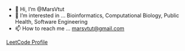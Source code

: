 - 👋 Hi, I’m @MarsVtut
- 👀 I’m interested in ... Bioinformatics, Computational Biology, Public Health, Software Engineering
- 📫 How to reach me ... marsvtut@gmail.com
  
[LeetCode Profile](https://leetcode.com/u/MarsVtut/)
<!---
MarsVtut/MarsVtut is a ✨ special ✨ repository because its `README.md` (this file) appears on your GitHub profile.
You can click the Preview link to take a look at your changes.
--->
